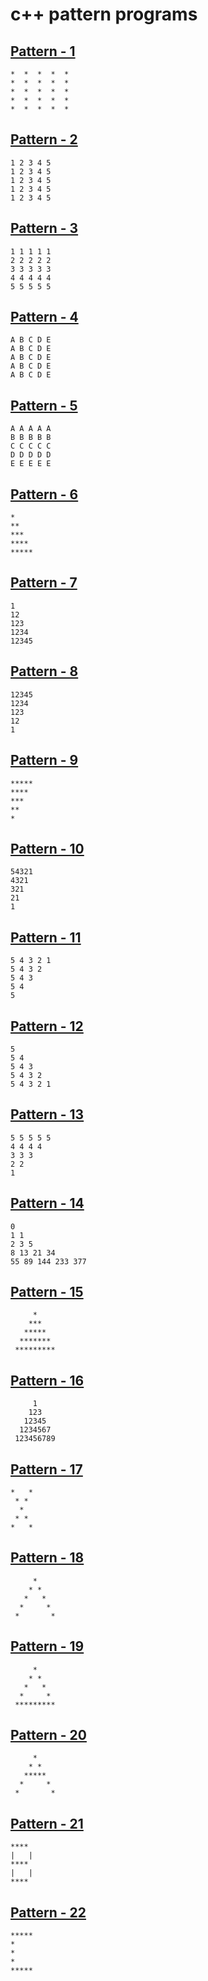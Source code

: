# c++ pattern programs

## [Pattern - 1](https://github.com/Bhaveshajani177/c-pattern-programs/blob/master/pattern_1.c%2B%2B)
```
*  *  *  *  *
*  *  *  *  *
*  *  *  *  *
*  *  *  *  *
*  *  *  *  *
```

## [Pattern - 2](https://github.com/Bhaveshajani177/c-pattern-programs/blob/master/pattern_2.c%2B%2B)
```
1 2 3 4 5
1 2 3 4 5
1 2 3 4 5
1 2 3 4 5
1 2 3 4 5
```

## [Pattern - 3](https://github.com/Bhaveshajani177/c-pattern-programs/blob/master/pattern_3.c%2B%2B)
```
1 1 1 1 1
2 2 2 2 2
3 3 3 3 3
4 4 4 4 4
5 5 5 5 5
```

## [Pattern - 4](https://github.com/Bhaveshajani177/c-pattern-programs/blob/master/pattern_4.c%2B%2B)
```
A B C D E
A B C D E
A B C D E
A B C D E
A B C D E
```

## [Pattern - 5](https://github.com/Bhaveshajani177/c-pattern-programs/blob/master/pattern_5.c%2B%2B)
```
A A A A A
B B B B B
C C C C C
D D D D D
E E E E E
```

## [Pattern - 6](https://github.com/Bhaveshajani177/c-pattern-programs/blob/master/pattern_6.c%2B%2B)
```
*
**
***
****
*****
```

## [Pattern - 7](https://github.com/Bhaveshajani177/c-pattern-programs/blob/master/pattern_7.c%2B%2B)
```
1
12
123
1234
12345
```

## [Pattern - 8](https://github.com/Bhaveshajani177/c-pattern-programs/blob/master/pattern_8.c%2B%2B)
```
12345
1234
123
12
1
```

## [Pattern - 9](https://github.com/Bhaveshajani177/c-pattern-programs/blob/master/pattern_9.c%2B%2B)
```
*****
****
***
**
*
```

## [Pattern - 10](https://github.com/Bhaveshajani177/c-pattern-programs/blob/master/pattern_10.c%2B%2B)
```
54321
4321
321
21
1
```

## [Pattern - 11](https://github.com/Bhaveshajani177/c-pattern-programs/blob/master/pattern_11.c%2B%2B)
```
5 4 3 2 1
5 4 3 2
5 4 3
5 4
5
```

## [Pattern - 12](https://github.com/Bhaveshajani177/c-pattern-programs/blob/master/pattern_12.c%2B%2B)
```
5
5 4
5 4 3
5 4 3 2
5 4 3 2 1
```

## [Pattern - 13](https://github.com/Bhaveshajani177/c-pattern-programs/blob/master/pattern_13.c%2B%2B)
```
5 5 5 5 5
4 4 4 4
3 3 3
2 2
1
```

## [Pattern - 14](https://github.com/Bhaveshajani177/pattern-master/blob/master/pattern_14.cpp)
```
0
1 1
2 3 5
8 13 21 34
55 89 144 233 377
```

## [Pattern - 15](https://github.com/Bhaveshajani177/pattern-master/blob/master/pattern_15.cpp)
```
     *
    ***
   *****
  *******
 *********
```

## [Pattern - 16](https://github.com/Bhaveshajani177/pattern-master/blob/master/pattern_16.cpp)
```
     1
    123
   12345
  1234567
 123456789
```

## [Pattern - 17](https://github.com/Bhaveshajani177/pattern-master/blob/master/pattern_17.cpp)
```
*   *
 * *
  *
 * *
*   *
```

## [Pattern - 18](https://github.com/Bhaveshajani177/pattern-master/blob/master/pattern_18.cpp)
```
     *
    * *
   *   *
  *     *
 *       *
```

## [Pattern - 19](https://github.com/Bhaveshajani177/pattern-master/blob/master/pattern_19.cpp)
```
     *
    * *
   *   *
  *     *
 *********
```

## [Pattern - 20](https://github.com/Bhaveshajani177/pattern-master/blob/master/pattern_20.cpp)
```
     *
    * *
   *****
  *     *
 *       *
```

## [Pattern - 21](https://github.com/Bhaveshajani177/pattern-master/blob/master/pattern_21.cpp)
```
****
|   |
****
|   |
****
```

## [Pattern - 22](https://github.com/Bhaveshajani177/pattern-master/blob/master/pattern_22.cpp)
```
*****
*
*
*
*****
```

